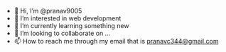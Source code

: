 - 👋 Hi, I’m @pranav9005
- 👀 I’m interested in web development
- 🌱 I’m currently learning something new
- 💞️ I’m looking to collaborate on ...
- 📫 How to reach me through my email that is pranavc344@gmail.com

<!---
pranav9005/pranav9005 is a ✨ special ✨ repository because its `README.md` (this file) appears on your GitHub profile.
You can click the Preview link to take a look at your changes.
--->

